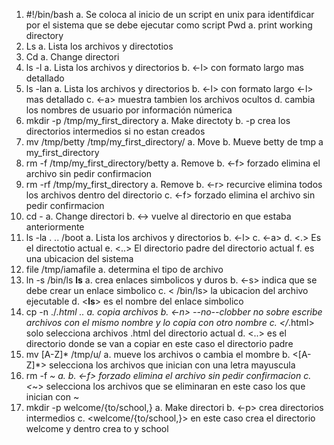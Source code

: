 1. #!/bin/bash
   a. Se coloca al inicio de un script en unix para identifdicar por el sistema que se debe ejecutar como script
   Pwd
   a. print working directory
2. Ls
   a. Lista los archivos y directotios
3. Cd
   a. Change directori
4. ls -l
   a. Lista los archivos y directorios
   b. <-l> con formato largo  mas detallado
5. ls -lan
   a. Lista los archivos y directorios
   b. <-l> con formato largo <-l> mas detallado
   c. <-a> muestra tambien los archivos ocultos
   d. <n> cambia los nombres de usuario por información númerica
6. mkdir -p /tmp/my_first_directory
   a. Make directoty
   b. -p crea los directorios intermedios si no estan creados
7. mv /tmp/betty /tmp/my_first_directory/
   a. Move
   b. Mueve betty de tmp a my_first_directory
8. rm -f /tmp/my_first_directory/betty
   a. Remove
   b. <-f> forzado elimina el archivo sin pedir confirmacion
9. rm -rf /tmp/my_first_directory
   a. Remove
   b. <-r> recurcive  elimina todos los archivos dentro del directorio
   c. <-f> forzado elimina el archivo sin pedir confirmacion
10. cd -
   a. Change directori
   b. <-> vuelve al directorio en que estaba anteriormente
11. ls -la . .. /boot
   a. Lista los archivos y directorios
   b. <-l>
   c. <-a>
   d. <.> Es el directotio actual
   e. <..> El directorio padre del directorio actual
   f. </boot> es una ubicacion del sistema
12. file /tmp/iamafile
   a. <FILE> determina el tipo de archivo
13. ln -s /bin/ls __ls__
   a. <ln> crea enlaces simbolicos y duros
   b. <-s> indica que se debe crear un enlace simbolico
   c. < /bin/ls> la ubicacion del archivo ejecutable
   d. <__ls__> es el nombre del enlace simbolico
14. cp -n ./*.html ..
   a. <cp> copia archivos
   b.  <-n> --no--clobber no sobre escribe archivos con el mismo nombre y lo copia con otro nombre
   c. </*.html> solo selecciona archivos .html del directorio actual
   d. <..> es el directorio donde se van a copiar en este caso el directorio padre
15. mv [A-Z]* /tmp/u/
   a. <mv> mueve los archivos o cambia el mombre
   b. <[A-Z]*> selecciona los archivos que inician con una letra mayuscula
16. rm -f *~
   a. <Remove>
   b. <-f> forzado elimina el archivo sin pedir confirmacion
   c. <*~> selecciona los archivos que se eliminaran en este caso los que inician con ~
17. mkdir -p welcome/{to/school,}
   a. Make directori
   b. <-p>  crea directorios intermedios
   c. <welcome/{to/school,}> en este caso crea el directorio welcome y dentro crea to y school
